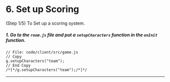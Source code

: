 # 6. Set up Scoring
 (Step 1/5) To Set up a scoring system.

##### 1. Go to the `room.js` file and put a `setupCharacters` _function_ in the `onInit` _function_.

```
// File: code/client/src/game.js
// Copy 
g.setupCharacters("team");
// End Copy
/*[*/g.setupCharacters("team");/*]*/
```

<hr class="uk-margin-medium">